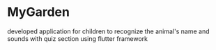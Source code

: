 # MyGarden
developed application for children to recognize the animal's name and sounds with quiz section using flutter framework 

